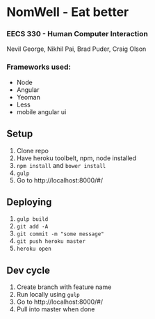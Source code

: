 # NomWell - Eat better
### EECS 330 - Human Computer Interaction
Nevil George, Nikhil Pai, Brad Puder, Craig Olson

### Frameworks used:
* Node
* Angular
* Yeoman
* Less
* mobile angular ui

## Setup
1. Clone repo
2. Have heroku toolbelt, npm, node installed
3. `npm install` and `bower install`
4. `gulp`
5. Go to http://localhost:8000/#/

## Deploying
1. `gulp build`
2. `git add -A`
3. `git commit -m "some message"`
4. `git push heroku master`
5. `heroku open`

## Dev cycle
1. Create branch with feature name
2. Run locally using `gulp`
3. Go to http://localhost:8000/#/
4. Pull into master when done
